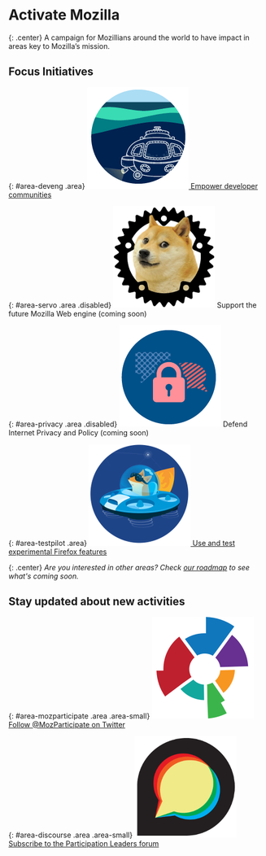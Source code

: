 # Activate Mozilla

{: .center}
A campaign for Mozillians around the world to have impact in areas key to Mozilla’s mission.

## Focus Initiatives

{: #area-deveng .area}
[![image](/asserts/img/development.png)
Empower developer communities](/developer-engagement/)

{: #area-servo .area .disabled}
![image](/asserts/img/servo.png)
Support the future Mozilla Web engine (coming soon)

{: #area-privacy .area .disabled}
![image](/asserts/img/privacy.png)
Defend Internet Privacy and Policy (coming soon)

{: #area-testpilot .area}
[![image](/asserts/img/test-pilot.png)
Use and test experimental Firefox features](/experiments/)

{: .center}
_Are you interested in other areas? Check [our roadmap](/roadmap) to see what's coming soon._

## Stay updated about new activities

{: #area-mozparticipate .area .area-small}
[![image](/asserts/img/participation.png)
Follow @MozParticipate on Twitter](https://twitter.com/intent/follow/?screen_name=MozParticipate)

{: #area-discourse .area .area-small}
[![image](/asserts/img/discourse.png)
Subscribe to the Participation Leaders forum](https://discourse.mozilla-community.org/c/participation-leaders)
